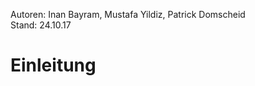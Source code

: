 Autoren: Inan Bayram, Mustafa Yildiz, Patrick Domscheid</br>
Stand: 24.10.17</br>
<h1>Einleitung</h1>
